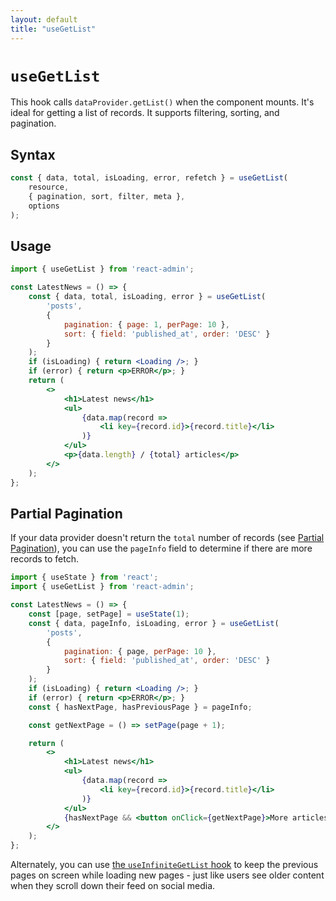 ```yaml
---
layout: default
title: "useGetList"
---
```


# `useGetList`

This hook calls `dataProvider.getList()` when the component mounts. It's ideal for getting a list of records. It supports filtering, sorting, and pagination.


## Syntax

```jsx
const { data, total, isLoading, error, refetch } = useGetList(
    resource,
    { pagination, sort, filter, meta },
    options
);
```

## Usage

```jsx
import { useGetList } from 'react-admin';

const LatestNews = () => {
    const { data, total, isLoading, error } = useGetList(
        'posts',
        { 
            pagination: { page: 1, perPage: 10 },
            sort: { field: 'published_at', order: 'DESC' }
        }
    );
    if (isLoading) { return <Loading />; }
    if (error) { return <p>ERROR</p>; }
    return (
        <>
            <h1>Latest news</h1>
            <ul>
                {data.map(record =>
                    <li key={record.id}>{record.title}</li>
                )}
            </ul>
            <p>{data.length} / {total} articles</p>
        </>
    );
};
```

## Partial Pagination

If your data provider doesn't return the `total` number of records (see [Partial Pagination](./DataProviderWriting.md#partial-pagination)), you can use the `pageInfo` field to determine if there are more records to fetch.

```jsx
import { useState } from 'react';
import { useGetList } from 'react-admin';

const LatestNews = () => {
    const [page, setPage] = useState(1);
    const { data, pageInfo, isLoading, error } = useGetList(
        'posts',
        { 
            pagination: { page, perPage: 10 },
            sort: { field: 'published_at', order: 'DESC' }
        }
    );
    if (isLoading) { return <Loading />; }
    if (error) { return <p>ERROR</p>; }
    const { hasNextPage, hasPreviousPage } = pageInfo;

    const getNextPage = () => setPage(page + 1);

    return (
        <>
            <h1>Latest news</h1>
            <ul>
                {data.map(record =>
                    <li key={record.id}>{record.title}</li>
                )}
            </ul>
            {hasNextPage && <button onClick={getNextPage}>More articles</button>}
        </>
    );
};
```

Alternately, you can use [the `useInfiniteGetList` hook](./useInfiniteGetList.md) to keep the previous pages on screen while loading new pages - just like users see older content when they scroll down their feed on social media. 
